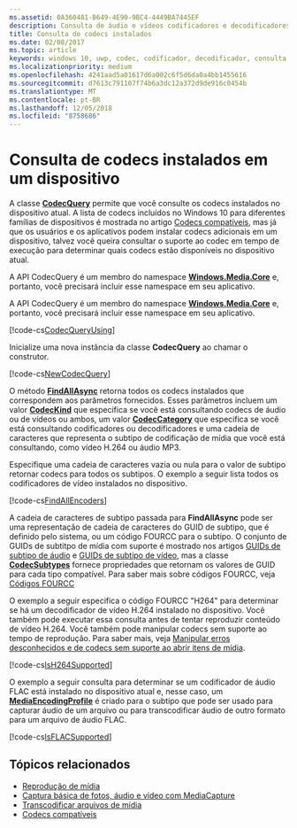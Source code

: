 ```yaml
---
ms.assetid: 0A360481-B649-4E90-9BC4-4449BA7445EF
description: Consulta de áudio e vídeos codificadores e decodificadores instalados em um dispositivo.
title: Consulta de codecs instalados
ms.date: 02/08/2017
ms.topic: article
keywords: windows 10, uwp, codec, codificador, decodificador, consulta
ms.localizationpriority: medium
ms.openlocfilehash: 4241aad5a01617d6a002c6f5d6da0a4bb1455616
ms.sourcegitcommit: d7613c791107f74b6a3dc12a372d9de916c0454b
ms.translationtype: MT
ms.contentlocale: pt-BR
ms.lasthandoff: 12/05/2018
ms.locfileid: "8758686"
---
```

# <a name="query-for-codecs-installed-on-a-device"></a>Consulta de codecs instalados em um dispositivo
A classe **[CodecQuery](https://docs.microsoft.com/uwp/api/windows.media.core.codecquery)** permite que você consulte os codecs instalados no dispositivo atual. A lista de codecs incluídos no Windows 10 para diferentes famílias de dispositivos é mostrada no artigo [Codecs compatíveis](supported-codecs.md), mas já que os usuários e os aplicativos podem instalar codecs adicionais em um dispositivo, talvez você queira consultar o suporte ao codec em tempo de execução para determinar quais codecs estão disponíveis no dispositivo atual.

A API CodecQuery é um membro do namespace **[Windows.Media.Core](https://docs.microsoft.com/uwp/api/windows.media.core)** e, portanto, você precisará incluir esse namespace em seu aplicativo.

A API CodecQuery é um membro do namespace **[Windows.Media.Core](https://docs.microsoft.com/uwp/api/windows.media.core)** e, portanto, você precisará incluir esse namespace em seu aplicativo.

[!code-cs[CodecQueryUsing](./code/TranscodeWin10/cs/MainPage.xaml.cs#SnippetCodecQueryUsing)]

Inicialize uma nova instância da classe **CodecQuery** ao chamar o construtor.

[!code-cs[NewCodecQuery](./code/TranscodeWin10/cs/MainPage.xaml.cs#SnippetNewCodecQuery)]

O método **[FindAllAsync](https://docs.microsoft.com/uwp/api/windows.media.core.codecquery.findallasync)** retorna todos os codecs instalados que correspondem aos parâmetros fornecidos. Esses parâmetros incluem um valor **[CodecKind](https://docs.microsoft.com/uwp/api/windows.media.core.codeckind)** que especifica se você está consultando codecs de áudio ou de vídeos ou ambos, um valor **[CodecCategory](https://docs.microsoft.com/uwp/api/windows.media.core.codeccategory)** que especifica se você está consultando codificadores ou decodificadores e uma cadeia de caracteres que representa o subtipo de codificação de mídia que você está consultando, como vídeo H.264 ou áudio MP3.

Especifique uma cadeia de caracteres vazia ou nula para o valor de subtipo retornar codecs para todos os subtipos. O exemplo a seguir lista todos os codificadores de vídeo instalados no dispositivo.

[!code-cs[FindAllEncoders](./code/TranscodeWin10/cs/MainPage.xaml.cs#SnippetFindAllEncoders)]

A cadeia de caracteres de subtipo passada para **FindAllAsync** pode ser uma representação de cadeia de caracteres do GUID de subtipo, que é definido pelo sistema, ou um código FOURCC para o subtipo. O conjunto de GUIDs de subtitpo de mídia com suporte é mostrado nos artigos [GUIDs de subtipo de áudio](https://msdn.microsoft.com/library/windows/desktop/aa372553(v=vs.85).aspx) e [GUIDs de subtipo de vídeo](https://msdn.microsoft.com/library/windows/desktop/aa370819(v=vs.85).aspx), mas a classe **[CodecSubtypes](https://docs.microsoft.com/uwp/api/windows.media.core.codecsubtypes)** fornece propriedades que retornam os valores de GUID para cada tipo compatível. Para saber mais sobre códigos FOURCC, veja [Códigos FOURCC](https://msdn.microsoft.com/library/windows/desktop/dd375802(v=vs.85).aspx) 

O exemplo a seguir especifica o código FOURCC "H264" para determinar se há um decodificador de vídeo H.264 instalado no dispositivo. Você também pode executar essa consulta antes de tentar reproduzir conteúdo de vídeo H.264. Você também pode manipular codecs sem suporte ao tempo de reprodução. Para saber mais, veja [Manipular erros desconhecidos e de codecs sem suporte ao abrir itens de mídia](https://docs.microsoft.com/windows/uwp/audio-video-camera/media-playback-with-mediasource#handle-unsupported-codecs-and-unknown-errors-when-opening-media-items).

[!code-cs[IsH264Supported](./code/TranscodeWin10/cs/MainPage.xaml.cs#SnippetIsH264Supported)]

O exemplo a seguir consulta para determinar se um codificador de áudio FLAC está instalado no dispositivo atual e, nesse caso, um **[MediaEncodingProfile](https://docs.microsoft.com/uwp/api/Windows.Media.MediaProperties.MediaEncodingProfile)** é criado para o subtipo que pode ser usado para capturar áudio de um arquivo ou para transcodificar áudio de outro formato para um arquivo de áudio FLAC.

[!code-cs[IsFLACSupported](./code/TranscodeWin10/cs/MainPage.xaml.cs#SnippetIsFLACSupported)]

## <a name="related-topics"></a>Tópicos relacionados

* [Reprodução de mídia](media-playback.md)
* [Captura básica de fotos, áudio e vídeo com MediaCapture](basic-photo-video-and-audio-capture-with-MediaCapture.md)
* [Transcodificar arquivos de mídia](transcode-media-files.md)
* [Codecs compatíveis](supported-codecs.md)
 

 




